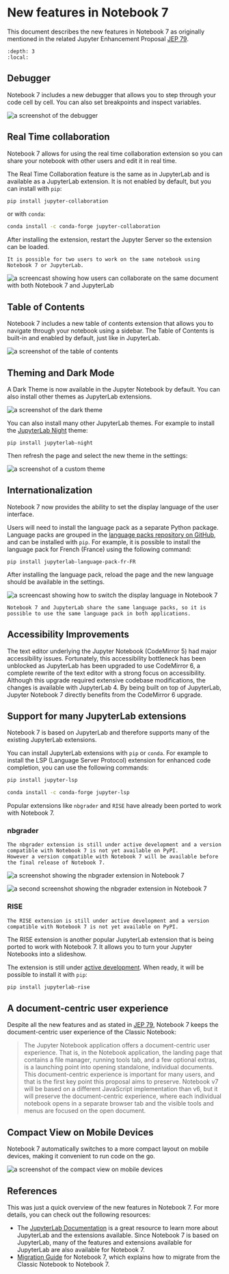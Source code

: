 # New features in Notebook 7

This document describes the new features in Notebook 7 as originally mentioned in the related Jupyter Enhancement Proposal [JEP 79][jep 79].

```{contents} Table of Contents
:depth: 3
:local:
```

## Debugger

Notebook 7 includes a new debugger that allows you to step through your code cell by cell. You can also set breakpoints and inspect variables.

![a screenshot of the debugger](https://user-images.githubusercontent.com/591645/195543524-e16647a1-a4e0-4832-929d-73d5a77ef001.png)

## Real Time collaboration

Notebook 7 allows for using the real time collaboration extension so you can share your notebook with other users and edit it in real time.

The Real Time Collaboration feature is the same as in JupyterLab and is available as a JupyterLab extension. It is not enabled by default, but you can install with `pip`:

```bash
pip install jupyter-collaboration
```

or with `conda`:

```bash
conda install -c conda-forge jupyter-collaboration
```

After installing the extension, restart the Jupyter Server so the extension can be loaded.

```{note}
It is possible for two users to work on the same notebook using Notebook 7 or JupyterLab.
```

![a screencast showing how users can collaborate on the same document with both Notebook 7 and JupyterLab](https://user-images.githubusercontent.com/591645/229854102-6eed73f4-587f-406e-8ed1-347b788da9ee.gif)

## Table of Contents

Notebook 7 includes a new table of contents extension that allows you to navigate through your notebook using a sidebar. The Table of Contents is built-in and enabled by default, just like in JupyterLab.

![a screenshot of the table of contents](https://user-images.githubusercontent.com/591645/195544813-22e7dec9-846f-4aaa-913a-36a9ed908036.png)

## Theming and Dark Mode

A Dark Theme is now available in the Jupyter Notebook by default. You can also install other themes as JupyterLab extensions.

![a screenshot of the dark theme](https://user-images.githubusercontent.com/591645/229732821-3ab15024-e6d7-414d-94ca-246619da4b67.png)

You can also install many other JupyterLab themes. For example to install the [JupyterLab Night](https://github.com/martinRenou/jupyterlab-night) theme:

```shell
pip install jupyterlab-night
```

Then refresh the page and select the new theme in the settings:

![a screenshot of a custom theme](https://user-images.githubusercontent.com/591645/229733418-db0898b3-7e8c-4db5-98d6-2e9f813ab9e9.png)

## Internationalization

Notebook 7 now provides the ability to set the display language of the user interface.

Users will need to install the language pack as a separate Python package. Language packs are grouped in the [language packs repository on GitHub](https://github.com/jupyterlab/language-packs/), and can be installed with `pip`. For example, it is possible to install the language pack for French (France) using the following command:

```shell
pip install jupyterlab-language-pack-fr-FR
```

After installing the language pack, reload the page and the new language should be available in the settings.

![a screencast showing how to switch the display language in Notebook 7](https://user-images.githubusercontent.com/591645/229734057-e08a2020-58c1-4aa5-b30e-ebb83fcde12c.gif)

```{note}
Notebook 7 and JupyterLab share the same language packs, so it is possible to use the same language pack in both applications.
```

## Accessibility Improvements

The text editor underlying the Jupyter Notebook (CodeMirror 5) had major accessibility issues. Fortunately, this accessibility bottleneck has been unblocked as JupyterLab has been upgraded to use CodeMirror 6, a complete rewrite of the text editor with a strong focus on accessibility. Although this upgrade required extensive codebase modifications, the changes is available with JupyterLab 4. By being built on top of JupyterLab, Jupyter Notebook 7 directly benefits from the CodeMirror 6 upgrade.

## Support for many JupyterLab extensions

Notebook 7 is based on JupyterLab and therefore supports many of the existing JupyterLab extensions.

You can install JupyterLab extensions with `pip` or `conda`. For example to install the LSP (Language Server Protocol) extension for enhanced code completion, you can use the following commands:

```bash
pip install jupyter-lsp
```

```bash
conda install -c conda-forge jupyter-lsp
```

Popular extensions like `nbgrader` and `RISE` have already been ported to work with Notebook 7.

### nbgrader

```{note}
The nbgrader extension is still under active development and a version compatible with Notebook 7 is not yet available on PyPI.
However a version compatible with Notebook 7 will be available before the final release of Notebook 7.
```

![a screenshot showing the nbgrader extension in Notebook 7](https://user-images.githubusercontent.com/32258950/196110653-6556c8d7-b169-4586-b1a1-66b3be05c790.png)

![a second screenshot showing the nbgrader extension in Notebook 7](https://user-images.githubusercontent.com/32258950/196110825-7e3b9237-1064-42be-a629-15a5510a3aee.png)

### RISE

```{warning}
The RISE extension is still under active development and a version compatible with Notebook 7 is not yet available on PyPI.
```

The RISE extension is another popular JupyterLab extension that is being ported to work with Notebook 7. It allows you to turn your Jupyter Notebooks into a slideshow.

The extension is still under [active development](https://github.com/jupyterlab-contrib/rise). When ready, it will be possible to install it with `pip`:

```bash
pip install jupyterlab-rise
```

## A document-centric user experience

Despite all the new features and as stated in [JEP 79][jep 79], Notebook 7 keeps the document-centric user experience of the Classic Notebook:

> The Jupyter Notebook application offers a document-centric user experience. That is, in the Notebook application, the landing page that contains a file manager, running tools tab, and a few optional extras, is a launching point into opening standalone, individual documents. This document-centric experience is important for many users, and that is the first key point this proposal aims to preserve. Notebook v7 will be based on a different JavaScript implementation than v6, but it will preserve the document-centric experience, where each individual notebook opens in a separate browser tab and the visible tools and menus are focused on the open document.

[jep 79]: https://jupyter.org/enhancement-proposals/79-notebook-v7/notebook-v7.html

## Compact View on Mobile Devices

Notebook 7 automatically switches to a more compact layout on mobile devices, making it convenient to run code on the go.

![a screenshot of the compact view on mobile devices](https://user-images.githubusercontent.com/591645/101995448-2793f380-3cca-11eb-8971-067dd068ccbe.gif)

## References

This was just a quick overview of the new features in Notebook 7. For more details, you can check out the following resources:

- The [JupyterLab Documentation](https://jupyterlab.readthedocs.io/en/latest/) is a great resource to learn more about JupyterLab and the extensions available. Since Notebook 7 is based on JupyterLab, many of the features and extensions available for JupyterLab are also available for Notebook 7.
- [Migration Guide](./migrate_to_notebook7.md) for Notebook 7, which explains how to migrate from the Classic Notebook to Notebook 7.

